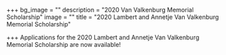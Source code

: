 +++
bg_image = ""
description = "2020 Van Valkenburg Memorial Scholarship"
image = ""
title = "2020 Lambert and Annetje Van Valkenburg Memorial Scholarship"

+++
Applications for the 2020 Lambert and Annetje Van Valkenburg Memorial Scholarship are now available!